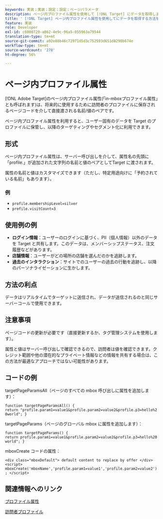 ```yaml
---
keywords: 実装；実装；設定；設定；ページパラメータ
description: ページ内プロファイル属性を使用して [!DNL Target] にデータを取得します。
title: ' [!DNL Target] ページ内プロファイル属性を使用してにデータを取得する方法を教えてください。'
feature: 実装
role: Developer
exl-id: c6000720-a862-4e9c-96a5-055963a79544
translation-type: tm+mt
source-git-commit: a92e88b46c72971d5d3c752593d651d8290b674e
workflow-type: tm+mt
source-wordcount: '278'
ht-degree: 56%

---
```


# ページ内プロファイル属性

[!DNL Adobe Target]のページ内プロファイル属性(「in-mboxプロファイル属性」とも呼ばれます)は、将来的に使用するために訪問者のプロファイルに保存されるページコードを介して直接渡される名前/値のペアです。

ページ内プロファイル属性を利用すると、ユーザー固有のデータを Target のプロファイルに保管し、以降のターゲティングやセグメント化に利用できます。

## 形式

ページ内プロファイル属性は、サーバー呼び出しを介して、属性名の先頭に「profile.」が追加された文字列の名前と値のペアとしてTarget に渡されます。

属性の名前と値はカスタマイズできます（ただし、特定用途向けに「予約されている名前」もあります）。

### 例

* `profile.membershipLevel=silver`
* `profile.visitCount=3`

## 使用例の例

* **ログイン情報**：ユーザーのログインに基づく、PII（個人情報）以外のデータを Target と共有します。このデータは、メンバーシップステータス、注文履歴などがあります。
* **店舗情報**：ユーザーがどの場所の店舗を選んだのかを追跡します。
* **過去のインタラクション**：サイトでのユーザーの過去の行動を追跡し、以降のパーソナライゼーションに生かします。

## 方法の利点

データはリアルタイムでターゲットに送信され、データが送信されるのと同じサーバーコールで使用できます。

## 注意事項

ページコードの更新が必要です（直接更新するか、タグ管理システムを使用します）。

属性と値はサーバー呼び出しで確認できるので、訪問者は値を確認できます。クレジット範囲や他の潜在的なプライベート情報などの情報を共有する場合は、この方法が最適なアプローチではない可能性があります。

## コードの例

targetPageParamsAll（ページのすべての mbox 呼び出しに属性を追加します）：

`function targetPageParamsAll() { return "profile.param1=value1&profile.param2=value2&profile.p3=hello%20world"; }`

targetPageParams（ページのグローバル mbox に属性を追加します）：

`function targetPageParams() { return profile.param1=value1&profile.param2=value2&profile.p3=hello%20world"; }`

mboxCreate コードの属性：

`<div class="mboxDefault"> default content to replace by offer </div> <script> mboxCreate('mboxName','profile.param1=value1','profile.param2=value2'); </script>`

## 関連情報へのリンク

[プロファイル属性](/help/c-target/c-visitor-profile/profile-parameters.md#concept_01A30B4762D64CD5946B3AA38DC8A201)

[訪問者プロファイル](/help/c-target/c-audiences/c-target-rules/visitor-profile.md#concept_E972690B9A4C4372A34229FA37EDA38E)
